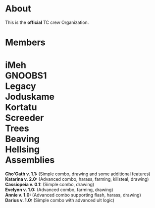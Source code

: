 About
============
This is the <b>official</b> TC crew Organization.

Members
============
<b>iMeh</b>
<br><b>GNOOBS1</b>
<br><b>Legacy</b>
<br><b>Joduskame</b>
<br><b>Kortatu</b>
<br><b>Screeder</b>
<br><b>Trees</b>
<br><b>Beaving</b>
<br><b>Hellsing</b>
<br>
Assemblies
============
<b>Cho'Gath v. 1.1:</b> (Simple combo, drawing and some additional features)
<br><b>Katarina v. 2.0:</b> (Advanced combo, harass, farming, killsteal, drawing)
<br><b>Cassiopeia v. 0.1:</b> (Simple combo, drawing)
<br><b>Evelynn v. 1.0:</b> (Advanced combo, farming, drawing)
<br><b>Annie v. 1.0:</b> (Advanced combo supporting flash, harass, drawing)
<br><b>Darius v. 1.0:</b> (Simple combo with advanced ult logic)
